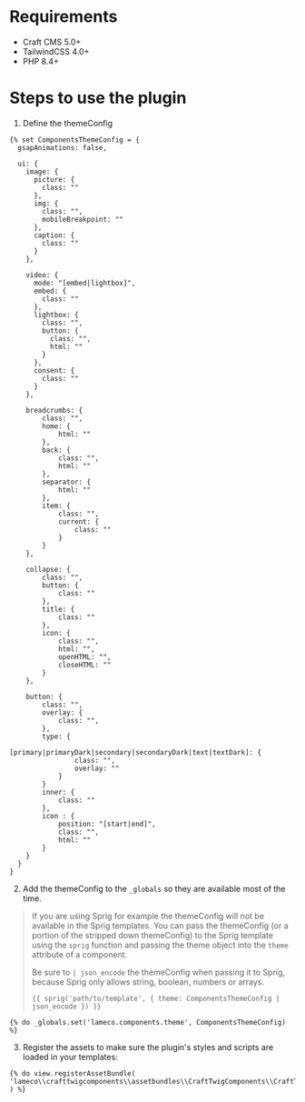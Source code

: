 # Requirements

- Craft CMS 5.0+
- TailwindCSS 4.0+
- PHP 8.4+

# Steps to use the plugin

1. Define the themeConfig

```twig
{% set ComponentsThemeConfig = {
  gsapAnimations: false,
  
  ui: {
    image: {
      picture: {
        class: ""
      },
      img: {
        class: "",
        mobileBreakpoint: ""
      },
      caption: {
        class: ""
      }
    },
  
    video: {
      mode: "[embed|lightbox]",
      embed: {
        class: ""
      },
      lightbox: {
        class: "",
        button: {
          class: "",
          html: ""
        }
      },
      consent: {
        class: ""
      }
    },
    
    breadcrumbs: {
        class: "",
        home: {
            html: ""
        },
        back: {
            class: "",
            html: ""
        },
        separator: {
            html: ""
        },
        item: {
            class: "",
            current: {
                class: ""
            }
        }
    },
    
    collapse: {
        class: "",
        button: {
            class: ""
        },
        title: {
            class: ""
        },
        icon: {
            class: "",
            html: "",
            openHTML: "",
            closeHTML: ""
        }
    },
    
    button: {
        class: "",
        overlay: {
            class: "",
        },
        type: {
            [primary|primaryDark|secondary|secondaryDark|text|textDark]: {
                class: "",
                overlay: ""
            }        
        }
        inner: {
            class: ""
        },
        icon : {
            position: "[start|end]",
            class: "",
            html: ""
        }
    }
  }
}
```

2. Add the themeConfig to the `_globals` so they are available most of the time. 

> If you are using Sprig for example the themeConfig will not be available in the Sprig templates. You can pass the themeConfig (or a portion of the stripped down themeConfig) to the Sprig template using the `sprig` function and passing the theme object into the `theme` attribute of a component.
> 
> Be sure to `| json_encode` the themeConfig when passing it to Sprig, because Sprig only allows string, boolean, numbers or arrays.
> 
> ```twig
> {{ sprig('path/to/template', { theme: ComponentsThemeConfig | json_encode }) }}



```twig
{% do _globals.set('lameco.components.theme', ComponentsThemeConfig) %}
```

3. Register the assets to make sure the plugin's styles and scripts are loaded in your templates:

```twig
{% do view.registerAssetBundle(
'lameco\\crafttwigcomponents\\assetbundles\\CraftTwigComponents\\CraftTwigComponentsAsset'
) %}
```
